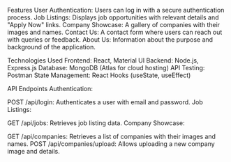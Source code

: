 Features
User Authentication: Users can log in with a secure authentication process.
Job Listings: Displays job opportunities with relevant details and "Apply Now" links.
Company Showcase: A gallery of companies with their images and names.
Contact Us: A contact form where users can reach out with queries or feedback.
About Us: Information about the purpose and background of the application.

Technologies Used
Frontend: React, Material UI
Backend: Node.js, Express.js
Database: MongoDB (Atlas for cloud hosting)
API Testing: Postman
State Management: React Hooks (useState, useEffect)

API Endpoints
Authentication:

POST /api/login: Authenticates a user with email and password.
Job Listings:

GET /api/jobs: Retrieves job listing data.
Company Showcase:

GET /api/companies: Retrieves a list of companies with their images and names.
POST /api/companies/upload: Allows uploading a new company image and details.

